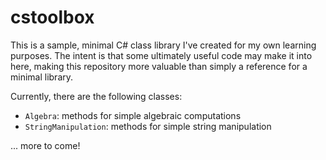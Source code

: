 # cstoolbox

This is a sample, minimal C# class library I've created for my own learning purposes. The intent is that some ultimately useful code may make it into here, making this repository more valuable than simply a reference for a minimal library. 

Currently, there are the following classes:
- `Algebra`: methods for simple algebraic computations
- `StringManipulation`: methods for simple string manipulation 

... more to come!
